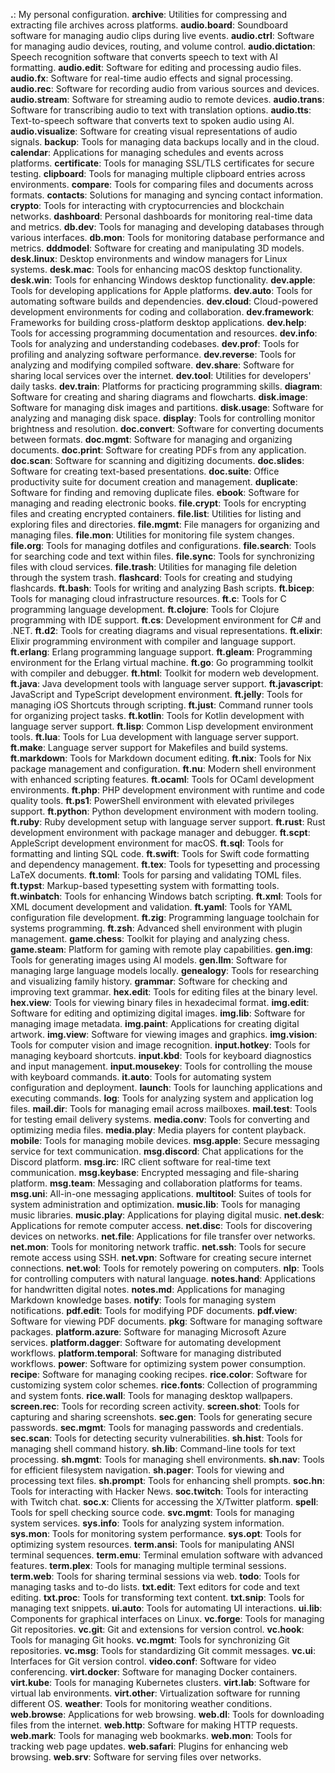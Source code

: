 **.**: My personal configuration.
**archive**: Utilities for compressing and extracting file archives across platforms.
**audio.board**: Soundboard software for managing audio clips during live events.
**audio.ctrl**: Software for managing audio devices, routing, and volume control.
**audio.dictation**: Speech recognition software that converts speech to text with AI formatting.
**audio.edit**: Software for editing and processing audio files.
**audio.fx**: Software for real-time audio effects and signal processing.
**audio.rec**: Software for recording audio from various sources and devices.
**audio.stream**: Software for streaming audio to remote devices.
**audio.trans**: Software for transcribing audio to text with translation options.
**audio.tts**: Text-to-speech software that converts text to spoken audio using AI.
**audio.visualize**: Software for creating visual representations of audio signals.
**backup**: Tools for managing data backups locally and in the cloud.
**calendar**: Applications for managing schedules and events across platforms.
**certificate**: Tools for managing SSL/TLS certificates for secure testing.
**clipboard**: Tools for managing multiple clipboard entries across environments.
**compare**: Tools for comparing files and documents across formats.
**contacts**: Solutions for managing and syncing contact information.
**crypto**: Tools for interacting with cryptocurrencies and blockchain networks.
**dashboard**: Personal dashboards for monitoring real-time data and metrics.
**db.dev**: Tools for managing and developing databases through various interfaces.
**db.mon**: Tools for monitoring database performance and metrics.
**dddmodel**: Software for creating and manipulating 3D models.
**desk.linux**: Desktop environments and window managers for Linux systems.
**desk.mac**: Tools for enhancing macOS desktop functionality.
**desk.win**: Tools for enhancing Windows desktop functionality.
**dev.apple**: Tools for developing applications for Apple platforms.
**dev.auto**: Tools for automating software builds and dependencies.
**dev.cloud**: Cloud-powered development environments for coding and collaboration.
**dev.framework**: Frameworks for building cross-platform desktop applications.
**dev.help**: Tools for accessing programming documentation and resources.
**dev.info**: Tools for analyzing and understanding codebases.
**dev.prof**: Tools for profiling and analyzing software performance.
**dev.reverse**: Tools for analyzing and modifying compiled software.
**dev.share**: Software for sharing local services over the internet.
**dev.tool**: Utilities for developers' daily tasks.
**dev.train**: Platforms for practicing programming skills.
**diagram**: Software for creating and sharing diagrams and flowcharts.
**disk.image**: Software for managing disk images and partitions.
**disk.usage**: Software for analyzing and managing disk space.
**display**: Tools for controlling monitor brightness and resolution.
**doc.convert**: Software for converting documents between formats.
**doc.mgmt**: Software for managing and organizing documents.
**doc.print**: Software for creating PDFs from any application.
**doc.scan**: Software for scanning and digitizing documents.
**doc.slides**: Software for creating text-based presentations.
**doc.suite**: Office productivity suite for document creation and management.
**duplicate**: Software for finding and removing duplicate files.
**ebook**: Software for managing and reading electronic books.
**file.crypt**: Tools for encrypting files and creating encrypted containers.
**file.list**: Utilities for listing and exploring files and directories.
**file.mgmt**: File managers for organizing and managing files.
**file.mon**: Utilities for monitoring file system changes.
**file.org**: Tools for managing dotfiles and configurations.
**file.search**: Tools for searching code and text within files.
**file.sync**: Tools for synchronizing files with cloud services.
**file.trash**: Utilities for managing file deletion through the system trash.
**flashcard**: Tools for creating and studying flashcards.
**ft.bash**: Tools for writing and analyzing Bash scripts.
**ft.bicep**: Tools for managing cloud infrastructure resources.
**ft.c**: Tools for C programming language development.
**ft.clojure**: Tools for Clojure programming with IDE support.
**ft.cs**: Development environment for C# and .NET.
**ft.d2**: Tools for creating diagrams and visual representations.
**ft.elixir**: Elixir programming environment with compiler and language support.
**ft.erlang**: Erlang programming language support.
**ft.gleam**: Programming environment for the Erlang virtual machine.
**ft.go**: Go programming toolkit with compiler and debugger.
**ft.html**: Toolkit for modern web development.
**ft.java**: Java development tools with language server support.
**ft.javascript**: JavaScript and TypeScript development environment.
**ft.jelly**: Tools for managing iOS Shortcuts through scripting.
**ft.just**: Command runner tools for organizing project tasks.
**ft.kotlin**: Tools for Kotlin development with language server support.
**ft.lisp**: Common Lisp development environment tools.
**ft.lua**: Tools for Lua development with language server support.
**ft.make**: Language server support for Makefiles and build systems.
**ft.markdown**: Tools for Markdown document editing.
**ft.nix**: Tools for Nix package management and configuration.
**ft.nu**: Modern shell environment with enhanced scripting features.
**ft.ocaml**: Tools for OCaml development environments.
**ft.php**: PHP development environment with runtime and code quality tools.
**ft.ps1**: PowerShell environment with elevated privileges support.
**ft.python**: Python development environment with modern tooling.
**ft.ruby**: Ruby development setup with language server support.
**ft.rust**: Rust development environment with package manager and debugger.
**ft.scpt**: AppleScript development environment for macOS.
**ft.sql**: Tools for formatting and linting SQL code.
**ft.swift**: Tools for Swift code formatting and dependency management.
**ft.tex**: Tools for typesetting and processing LaTeX documents.
**ft.toml**: Tools for parsing and validating TOML files.
**ft.typst**: Markup-based typesetting system with formatting tools.
**ft.winbatch**: Tools for enhancing Windows batch scripting.
**ft.xml**: Tools for XML document development and validation.
**ft.yaml**: Tools for YAML configuration file development.
**ft.zig**: Programming language toolchain for systems programming.
**ft.zsh**: Advanced shell environment with plugin management.
**game.chess**: Toolkit for playing and analyzing chess.
**game.steam**: Platform for gaming with remote play capabilities.
**gen.img**: Tools for generating images using AI models.
**gen.llm**: Software for managing large language models locally.
**genealogy**: Tools for researching and visualizing family history.
**grammar**: Software for checking and improving text grammar.
**hex.edit**: Tools for editing files at the binary level.
**hex.view**: Tools for viewing binary files in hexadecimal format.
**img.edit**: Software for editing and optimizing digital images.
**img.lib**: Software for managing image metadata.
**img.paint**: Applications for creating digital artwork.
**img.view**: Software for viewing images and graphics.
**img.vision**: Tools for computer vision and image recognition.
**input.hotkey**: Tools for managing keyboard shortcuts.
**input.kbd**: Tools for keyboard diagnostics and input management.
**input.mousekey**: Tools for controlling the mouse with keyboard commands.
**it.auto**: Tools for automating system configuration and deployment.
**launch**: Tools for launching applications and executing commands.
**log**: Tools for analyzing system and application log files.
**mail.dir**: Tools for managing email across mailboxes.
**mail.test**: Tools for testing email delivery systems.
**media.conv**: Tools for converting and optimizing media files.
**media.play**: Media players for content playback.
**mobile**: Tools for managing mobile devices.
**msg.apple**: Secure messaging service for text communication.
**msg.discord**: Chat applications for the Discord platform.
**msg.irc**: IRC client software for real-time text communication.
**msg.keybase**: Encrypted messaging and file-sharing platform.
**msg.team**: Messaging and collaboration platforms for teams.
**msg.uni**: All-in-one messaging applications.
**multitool**: Suites of tools for system administration and optimization.
**music.lib**: Tools for managing music libraries.
**music.play**: Applications for playing digital music.
**net.desk**: Applications for remote computer access.
**net.disc**: Tools for discovering devices on networks.
**net.file**: Applications for file transfer over networks.
**net.mon**: Tools for monitoring network traffic.
**net.ssh**: Tools for secure remote access using SSH.
**net.vpn**: Software for creating secure internet connections.
**net.wol**: Tools for remotely powering on computers.
**nlp**: Tools for controlling computers with natural language.
**notes.hand**: Applications for handwritten digital notes.
**notes.md**: Applications for managing Markdown knowledge bases.
**notify**: Tools for managing system notifications.
**pdf.edit**: Tools for modifying PDF documents.
**pdf.view**: Software for viewing PDF documents.
**pkg**: Software for managing software packages.
**platform.azure**: Software for managing Microsoft Azure services.
**platform.dagger**: Software for automating development workflows.
**platform.temporal**: Software for managing distributed workflows.
**power**: Software for optimizing system power consumption.
**recipe**: Software for managing cooking recipes.
**rice.color**: Software for customizing system color schemes.
**rice.fonts**: Collection of programming and system fonts.
**rice.wall**: Tools for managing desktop wallpapers.
**screen.rec**: Tools for recording screen activity.
**screen.shot**: Tools for capturing and sharing screenshots.
**sec.gen**: Tools for generating secure passwords.
**sec.mgmt**: Tools for managing passwords and credentials.
**sec.scan**: Tools for detecting security vulnerabilities.
**sh.hist**: Tools for managing shell command history.
**sh.lib**: Command-line tools for text processing.
**sh.mgmt**: Tools for managing shell environments.
**sh.nav**: Tools for efficient filesystem navigation.
**sh.pager**: Tools for viewing and processing text files.
**sh.prompt**: Tools for enhancing shell prompts.
**soc.hn**: Tools for interacting with Hacker News.
**soc.twitch**: Tools for interacting with Twitch chat.
**soc.x**: Clients for accessing the X/Twitter platform.
**spell**: Tools for spell checking source code.
**svc.mgmt**: Tools for managing system services.
**sys.info**: Tools for analyzing system information.
**sys.mon**: Tools for monitoring system performance.
**sys.opt**: Tools for optimizing system resources.
**term.ansi**: Tools for manipulating ANSI terminal sequences.
**term.emu**: Terminal emulation software with advanced features.
**term.plex**: Tools for managing multiple terminal sessions.
**term.web**: Tools for sharing terminal sessions via web.
**todo**: Tools for managing tasks and to-do lists.
**txt.edit**: Text editors for code and text editing.
**txt.proc**: Tools for transforming text content.
**txt.snip**: Tools for managing text snippets.
**ui.auto**: Tools for automating UI interactions.
**ui.lib**: Components for graphical interfaces on Linux.
**vc.forge**: Tools for managing Git repositories.
**vc.git**: Git and extensions for version control.
**vc.hook**: Tools for managing Git hooks.
**vc.mgmt**: Tools for synchronizing Git repositories.
**vc.msg**: Tools for standardizing Git commit messages.
**vc.ui**: Interfaces for Git version control.
**video.conf**: Software for video conferencing.
**virt.docker**: Software for managing Docker containers.
**virt.kube**: Tools for managing Kubernetes clusters.
**virt.lab**: Software for virtual lab environments.
**virt.other**: Virtualization software for running different OS.
**weather**: Tools for monitoring weather conditions.
**web.browse**: Applications for web browsing.
**web.dl**: Tools for downloading files from the internet.
**web.http**: Software for making HTTP requests.
**web.mark**: Tools for managing web bookmarks.
**web.mon**: Tools for tracking web page updates.
**web.safari**: Plugins for enhancing web browsing.
**web.srv**: Software for serving files over networks.
